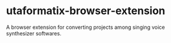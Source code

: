 # utaformatix-browser-extension
A browser extension for converting projects among singing voice synthesizer softwares.

